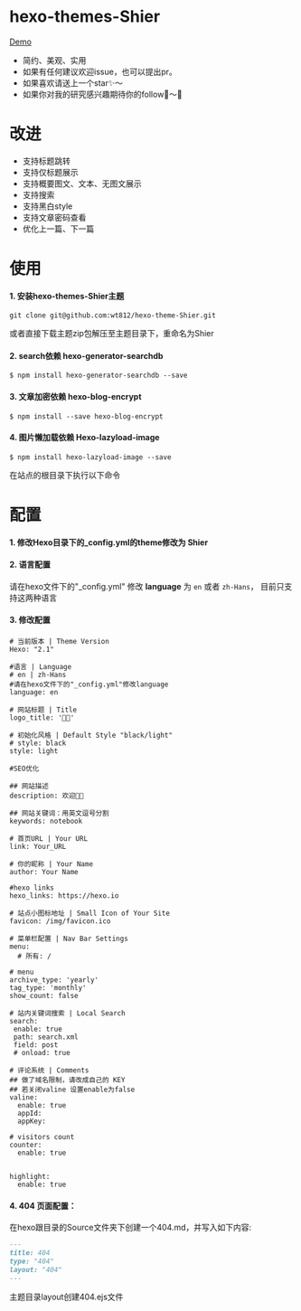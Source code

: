 # hexo-themes-Shier

[Demo](http://zaole.net "Notebook")

+ 简约、美观、实用<Br>
+ 如果有任何建议欢迎issue，也可以提出pr。<Br>
+ 如果喜欢请送上一个star✨～<br>
+ 如果你对我的研究感兴趣期待你的follow👬～🌈<br>

# 改进

+ 支持标题跳转
+ 支持仅标题展示
+ 支持概要图文、文本、无图文展示
+ 支持搜索
+ 支持黑白style
+ 支持文章密码查看
+ 优化上一篇、下一篇

# 使用

#### 1. 安装hexo-themes-Shier主题

``` shell
git clone git@github.com:wt812/hexo-theme-Shier.git

```
或者直接下载主题zip包解压至主题目录下，重命名为Shier


#### 2. search依赖 hexo-generator-searchdb

``` shell
$ npm install hexo-generator-searchdb --save

```


#### 3. 文章加密依赖 hexo-blog-encrypt
```shell
$ npm install --save hexo-blog-encrypt

```


#### 4. 图片懒加载依赖 Hexo-lazyload-image
```shell
$ npm install hexo-lazyload-image --save

```
在站点的根目录下执行以下命令


# 配置


#### 1. 修改Hexo目录下的_config.yml的theme修改为 **Shier**

#### 2. 语言配置

请在hexo文件下的"_config.yml"
修改 **language** 为 `en` 或者 `zh-Hans`， 目前只支持这两种语言



#### 3. 修改配置

```shell
# 当前版本 | Theme Version
Hexo: "2.1"

#语言 | Language
# en | zh-Hans
#请在hexo文件下的"_config.yml"修改language
language: en

# 网站标题 | Title
logo_title: '🙏🏾'

# 初始化风格 | Default Style "black/light"
# style: black
style: light

#SEO优化

## 网站描述
description: 欢迎👏🏻

## 网站关键词：用英文逗号分割
keywords: notebook

# 首页URL | Your URL
link: Your_URL

# 你的昵称 | Your Name
author: Your Name

#hexo links
hexo_links: https://hexo.io

# 站点小图标地址 | Small Icon of Your Site
favicon: /img/favicon.ico

# 菜单栏配置 | Nav Bar Settings
menu:
  # 所有: /
  
# menu
archive_type: 'yearly'
tag_type: 'monthly'
show_count: false

# 站内关键词搜索 | Local Search
search:
 enable: true
 path: search.xml
 field: post
 # onload: true

# 评论系统 | Comments
## 做了域名限制，请改成自己的 KEY
## 若关闭valine 设置enable为false
valine:
  enable: true
  appId:
  appKey:

# visitors count
counter:
  enable: true


highlight:
  enable: true
```


#### 4. 404 页面配置：

在hexo跟目录的Source文件夹下创建一个404.md，并写入如下内容:

``` markdown
---
title: 404
type: "404"
layout: "404"
---
```

主题目录layout创建404.ejs文件